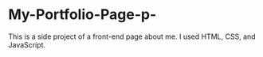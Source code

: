 # My-Portfolio-Page-p-
This is a side project of a front-end page about me. I used HTML, CSS, and JavaScript.
